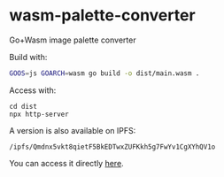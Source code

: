 # wasm-palette-converter

Go+Wasm image palette converter

Build with:

```bash
GOOS=js GOARCH=wasm go build -o dist/main.wasm .
```

Access with:

```
cd dist
npx http-server
```

A version is also available on IPFS:

```
/ipfs/Qmdnx5vkt8qietF5BkEDTwxZUFKkh5g7FwYv1CgXYhQV1o
```

You can access it directly [here](https://ipfs.io/ipfs/Qmdnx5vkt8qietF5BkEDTwxZUFKkh5g7FwYv1CgXYhQV1o/).
